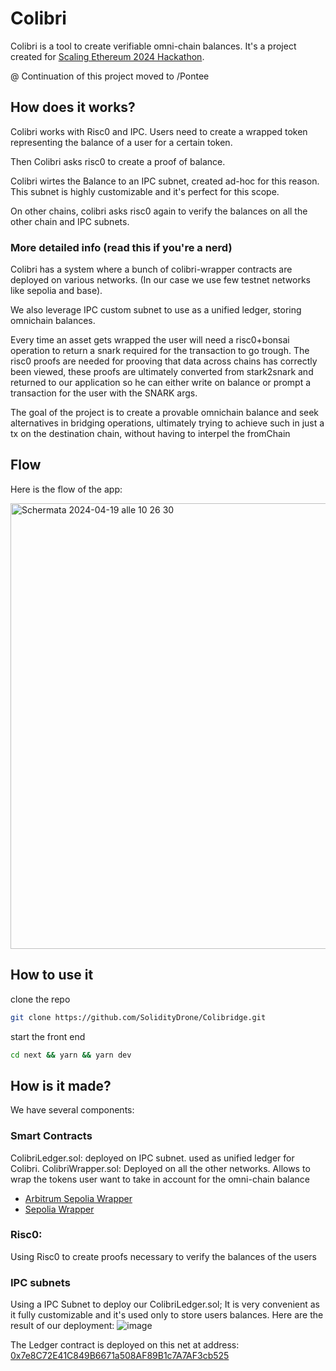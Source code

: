 
# Colibri

Colibri is a tool to create verifiable omni-chain balances. It's a project created for [Scaling Ethereum 2024 Hackathon](https://ethglobal.com/events/scaling2024).

@ Continuation of this project moved to /Pontee

## How does it works?
Colibri works with Risc0 and IPC.
Users need to create a wrapped token representing the balance of a user for a certain token.

Then Colibri asks risc0 to create a proof of balance.

Colibri wirtes the Balance to an IPC subnet, created ad-hoc for this reason. This subnet is highly customizable and it's perfect for this scope.

On other chains, colibri asks risc0 again to verify the balances on all the other chain and IPC subnets.

### More detailed info (read this if you're a nerd)
Colibri has a system where a bunch of colibri-wrapper contracts are deployed on various networks. (In our case we use few testnet networks like sepolia and base).

We also leverage IPC custom subnet to use as a unified ledger, storing omnichain balances. 

Every time an asset gets wrapped the user will need a risc0+bonsai operation to return a snark required for the transaction to go trough. 
The risc0 proofs are needed for prooving that  data across chains has correctly been viewed, these proofs are ultimately converted from stark2snark and returned to our application so he can either write on balance or prompt a transaction for the user with the SNARK args.

The goal of the project is to create a provable omnichain balance and seek alternatives in bridging operations, ultimately trying to achieve such in just a tx on the destination chain, without having to interpel the fromChain

## Flow
Here is the flow of the app:

<img width="713" alt="Schermata 2024-04-19 alle 10 26 30" src="https://github.com/SolidityDrone/Colibridge/assets/46995085/4a39e4a2-0d33-4821-8eef-6543dd995d60">


## How to use it

clone the repo
```bash
git clone https://github.com/SolidityDrone/Colibridge.git
```

start the front end
```bash
cd next && yarn && yarn dev
```

## How is it made?
We have several components:

### Smart Contracts
ColibriLedger.sol: deployed on IPC subnet. used as unified ledger for Colibri.
ColibriWrapper.sol: Deployed on all the other networks. Allows to wrap the tokens user want to take in account for the omni-chain balance

- [Arbitrum Sepolia Wrapper](https://sepolia.arbiscan.io/address/0xa4c5660914D499D0Ccdb90c294C16BB9FeffC741)
- [Sepolia Wrapper](https://sepolia.etherscan.io/address/0xccfbceaf7d49225905b82f800b5c014f98c490d8)

### Risc0:
Using Risc0 to create proofs necessary to verify the balances of the users

### IPC subnets
Using a IPC Subnet to deploy our ColibriLedger.sol; It is very convenient as it fully customizable and it's used only to store users balances.
Here are the result of our deployment: 
![image](https://github.com/SolidityDrone/Colibridge/assets/104315978/231ab904-1e59-4e56-810e-f59ba0017720)

The Ledger contract is deployed on this net at address: [0x7e8C72E41C849B6671a508AF89B1c7A7AF3cb525]()
